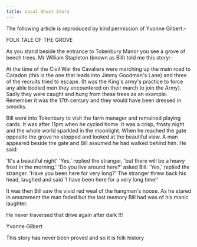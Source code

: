 ```yaml
---
title: Local Ghost Story
---
```


The following article is reproduced by kind permission of Yvonne Gilbert:-

FOLK TALE OF THE GROVE

As you stand beside the entrance to Tokenbury Manor you see a grove of beech trees. Mr William Stapleton (known as Bill) told me this story:-

At the time of the Civil War the Cavaliers were marching up the main road to Caradon (this is the one that leads into Jimmy Goodman's Lane) and three of the recruits tried to escape. (It was the King's army's practice to force any able bodied men they encountered on their march to join the Army). Sadly they were caught and hung from these trees as an example. Remember it was the 17th century and they would have been dressed in smocks.

Bill went into Tokenbury to visit the farm manager and remained playing cards. It was after 11pm when he cycled home. It was a crisp, frosty night and the whole world sparkled in the moonlight. When he reached the gate opposite the grove he stopped and looked at the beautiful view. A man appeared beside the gate and Bill assumed he had walked behind him. He said:

'It's a beautiful night'
'Yes,' replied the stranger, 'but there will be a heavy frost in the morning.'
'Do you live around here?' asked Bill.
'Yes,' replied the stranger.
'Have you been here for very long?'
The stranger threw back his head, laughed and said 'I have been here for a very long time!'

It was then Bill saw the vivid red weal of the hangman's noose. As he stared in amazement the man faded but the last memory Bill had was of his manic laughter.

He never traversed that drive again after dark !!!

Yvonne Gilbert

This story has never been proved and so it is folk history

